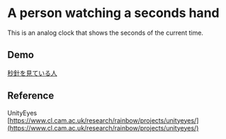 # A person watching a seconds hand

This is an analog clock that shows the seconds of the current time.

## Demo

[秒針を見ている人](https://inaniwa3.github.io/analog-clock/ "秒針を見ている人")

## Reference

UnityEyes  
[https://www.cl.cam.ac.uk/research/rainbow/projects/unityeyes/](https://www.cl.cam.ac.uk/research/rainbow/projects/unityeyes/)
